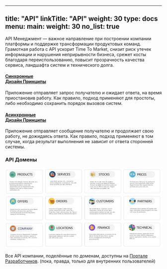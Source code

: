 
---
title: "API"
linkTitle: "API"
weight: 30
type: docs
menu:
  main:
    weight: 30
no_list: true
---

API Менеджмент — важное направление при построении компании платформы и поддержке трансформации продуктовых команд. Грамотная работа с API ускорит Time To Market, снизит риск утечек информации и нарушения неприрывности бизнеса, срежет косты благодаря переиспользованию, повысит прозрачность качества  сервиса, ландшафта систем и технического долга.

<div class="row mb-2 mt-2">
			<div class="col-lg-5 mb-5 mb-lg-0 text-center">
  <div class="mb-4 h1">
    <i class="fas fa-arrows-alt-h"></i>
  </div>
  <h4 class="h3"><a href="sync/">Синхронные<br />Дизайн Принципы</a></h4>
  <p>Приложение отправляет запрос получателю и ожидает ответа, на время приостановив работу. Как правило, подход применяют для простоты, либо необходимо сохранить порядок вызовов систем.</p>
</div>
<div class="col-lg-5 mb-5 mb-lg-0 text-center">
  <div class="mb-4 h1">
    <i class="fas fa-exchange-alt"></i>
  </div>
  <h4 class="h3"><a href="async/">Асинхронные<br />Дизайн Принципы</a></h4>
  <p>Приложение отправляет сообщение получателю и продолжает свою работу, не дожидаясь ответа. Как правило, подход применяют в том случае, когда результат выполнения не зависит от ответа сторонней системы.</p>
</div>
</div>

<h3>API Домены</h3>

![Api Domains](/images/api_domains.png)

Все API компании, поделённые по доменам, доступны на [<i class="fa fa-lock"></i> Портале Разработчиков](https://devportal-apim.apps.lmru.tech/). (пока, правда, только для внутренних пользователей)